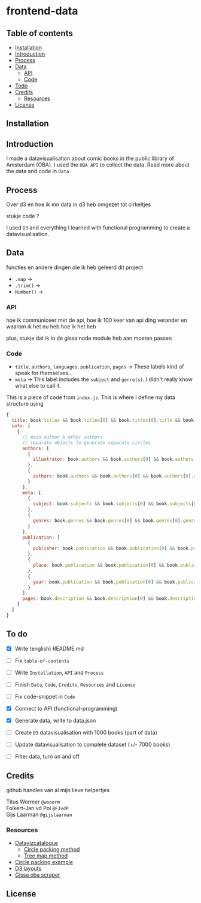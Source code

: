 # frontend-data

## Table of contents

- [Installation](#installation)
- [Introduction](#introduction)    
- [Process](#process)   
- [Data](#data)    
  - [API](#API)    
  - [Code](#code)   
- [Todo](#todo)
- [Credits](#credits)
  - [Resources](#resources)
- [License](#license)

## Installation



## Introduction

I made a datavisualisation about comic books in the public library of Amsterdam (OBA). I used the `OBA API` to collect the data. Read more about the data and code in `Data`


## Process

Over d3 en hoe ik mn data in d3 heb omgezet tot cirkeltjes

stukje code ?

I used `D3` and everything I learned with functional programming to create a datavisualisation.

## Data
functies en andere dingen die ik heb geleerd dit project
- `.map` ->
- `.trim()` ->
- `Number()` ->


### API
hoe ik communiceer met de api, hoe ik 100 keer van api ding verander en waarom ik het nu heb hoe ik het heb

plus, stukje dat ik in de gissa node module heb aan moeten passen


### Code
- `title`, `authors`, `languages`, `publication`, `pages` -> These labels kind of speak for themselves...
- `meta` -> This label includes the `subject` and `genre(s)`. I didn't really know what else to call it.

This is a piece of code from `index.js`. This is where I define my data structure using
```js
{
  title: book.titles && book.titles[0] && book.titles[0].title && book.titles[0].title[0] ? book.titles[0].title[0]._ : null,
  info: [
    {
      // main-author & other authors
      // separate objects to generate separate circles
      authors: [
        {
          illustrator: book.authors && book.authors[0] && book.authors[0]["main-author"] && book.authors[0]["main-author"][0] ? book.authors[0]["main-author"][0]._ : null
        },
        {
          authors: book.authors && book.authors[0] && book.authors[0].author ? book.authors[0].author.map(author => ({author: author._})) : null
        }
      ],
      meta: [
        {
          subject: book.subjects && book.subjects[0] && book.subjects[0]["topical-subject"] && book.subjects[0]["topical-subject"][0] ? book.subjects[0]["topical-subject"][0]._ : null
        },
        {
          genres: book.genres && book.genres[0] && book.genres[0].genre ? book.genres[0].genre.map(genre => ({genre: genre._})) : null
        }
      ],
      publication: [
        {
          publisher: book.publication && book.publication[0] && book.publication[0].publishers && book.publication[0].publishers[0] && book.publication[0].publishers[0].publisher && book.publication[0].publishers[0].publisher[0] ? book.publication[0].publishers[0].publisher[0]._ : null
        },
        {
          place: book.publication && book.publication[0] && book.publication[0].publishers && book.publication[0].publishers[0] && book.publication[0].publishers[0].publisher && book.publication[0].publishers[0].publisher[0] ? book.publication[0].publishers[0].publisher[0].$.place : null
        },
        {
          year: book.publication && book.publication[0] && book.publication[0].year && book.publication[0].year[0]['_'] ? book.publication[0].year[0]['_'] : null
        }
      ],
      pages: book.description && book.description[0] && book.description[0]["physical-description"] && book.description[0]["physical-description"][0] ?  book.description[0]["physical-description"][0]._ : null
    }
  ]
}
```

## To do

- [x] Write (english) README.md
- [ ] Fix `table-of-contents`
- [ ] Write `Installation`, `API` and `Process`
- [ ] Finish `Data`, `Code`, `Credits`, `Resources` and `License`
- [ ] Fix code-snippet in `Code`
- [x] Connect to API (functional-programming)
- [x] Generate data, write to data.json
- [ ] Create `D3` datavisualisation with 1000 books (part of data)
- [ ] Update datavisualisation to complete dataset (+/- 7000 books)
- [ ] Filter data, turn on and off


## Credits

github handles van al mijn lieve helpertjes

Titus Wormer `@wooorm`    
Folkert-Jan vd Pol `@FJvdP`    
Gijs Laarman `@gijslaarman`

### Resources

* [Datavizcatalogue](https://datavizcatalogue.com/)    
  * [Circle packing method](https://datavizcatalogue.com/methods/circle_packing.html)   
  * [Tree map method](https://datavizcatalogue.com/methods/treemap.html)    
* [Circle packing example](https://bl.ocks.org/mbostock/7607535)    
* [D3 layouts](https://d3indepth.com/layouts/)    
* [Gissa oba scraper](https://www.npmjs.com/package/@gijslaarman/oba-scraper)    

## License
